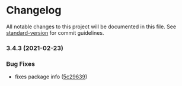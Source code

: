 # Changelog

All notable changes to this project will be documented in this file. See [standard-version](https://github.com/conventional-changelog/standard-version) for commit guidelines.

### 3.4.3 (2021-02-23)


### Bug Fixes

* fixes package info ([5c29639](https://github.com/davidroyer/nuxt-site/commit/5c2963910983e1f3ff82c077288b3b9bc017145d))
